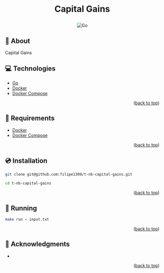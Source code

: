 
<a name="readme-top"></a>

# <p align="center">Capital Gains</p>

<p align="center">
    <img src="https://img.shields.io/badge/Code-Go-informational?style=flat-square&logo=go&color=00ADD8" alt="Go" />
</p>

## 💬 About

Capital Gains

## :computer: Technologies

- [Go](https://golang.org/)
- [Docker](https://www.docker.com/)
- [Docker Compose](https://docs.docker.com/compose/)

<p align="right">(<a href="#readme-top">back to top</a>)</p>

## :scroll: Requirements

- [Docker](https://www.docker.com/)
- [Docker Compose](https://docs.docker.com/compose/)

<p align="right">(<a href="#readme-top">back to top</a>)</p>

## :cd: Installation

```sh
git clone git@github.com:filipe1309/t-nb-capital-gains.git
```

```sh
cd t-nb-capital-gains
```

<p align="right">(<a href="#readme-top">back to top</a>)</p>

## :runner: Running

```sh
make run < input.txt 
```

<p align="right">(<a href="#readme-top">back to top</a>)</p>

## :clap: Acknowledgments

- []()

<p align="right">(<a href="#readme-top">back to top</a>)</p>
